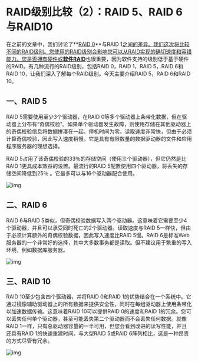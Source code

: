 # RAID级别比较（2）：RAID 5、RAID 6与RAID10

在之前的文章中，我们讨论了**[RAID 0](https://links.jianshu.com/go?to=https%3A%2F%2Fwww.gntele.com%2Fnews%2Fcontent%2F232.html)**与RAID 1[之间的差异。我们这次将比较不同的RAID级别。您使用的RAID级别会影响您可以从RAID实现的确切速度和容错能力。您是否拥有硬件或](https://links.jianshu.com/go?to=http%3A%2F%2Fwww.gntele.com%2Fnews%2Fcontent%2F224.html)[**软件RAID**](https://links.jianshu.com/go?to=http%3A%2F%2Fwww.gntele.com%2Fnews%2Fcontent%2F224.html)也很重要，因为软件支持的级别低于基于硬件的RAID。有几种流行的RAID级别，包括RAID 0，RAID 1，RAID 5，RAID 6和RAID 10，让我们深入了解每个RAID级别。今天主要介绍RAID 5，RAID 6和RAID 10。

## 一、RAID 5

RAID 5需要使用至少3个驱动器，在RAID 0等多个驱动器上条带化数据，但在驱动器上分布有“奇偶校验”。如果单个驱动器发生故障，则使用存储在其他驱动器上的奇偶校验信息将数据拼凑在一起。停机时间为零。读取速度非常快，但由于必须计算奇偶校验，因此写入速度稍慢。它是具有有限数量的数据驱动器的文件和应用程序服务器的理想选择。

RAID 5占用了该奇偶校验的33％的存储空间（使用三个驱动器），但它仍然是比RAID 1更具成本效益的设置。最流行的RAID 5配置使用四个驱动器，将丢失的存储空间降低到25％ 。它最多可以与16个驱动器配合使用。

![img](https://upload-images.jianshu.io/upload_images/16933981-abb4defff3f04888.png?imageMogr2/auto-orient/strip|imageView2/2/w/682/format/webp)

## 二、RAID 6

RAID 6与RAID 5类似，但奇偶校验数据写入两个驱动器。这意味着它需要至少4个驱动器，并且可以承受同时死亡的2个驱动器。读取速度与RAID 5一样快，但由于必须计算额外的奇偶校验数据，因此写入速度比RAID 5慢。RAID 6是标准Web服务器的一个非常好的选择，其中大多数事务都是读取。但不建议用于繁重的写入环境，例如数据库服务器。

![img](https://upload-images.jianshu.io/upload_images/16933981-ebc9d19031d6ec37.png?imageMogr2/auto-orient/strip|imageView2/2/w/862/format/webp)

## 三、RAID 10

RAID 10至少包含四个驱动器，并将RAID 0和RAID 1的优势结合在一个系统中。它通过镜像辅助驱动器上的所有数据来提供安全性，同时在每组驱动器上使用条带化以加速数据传输。这意味着RAID 10可以提供RAID 0的速度和RAID 1的冗余。您可以丢失任何单个驱动器，甚至可能丢失第二个驱动器而不会丢失任何数据。就像RAID 1一样，只有总驱动器容量的一半可用，但您会看到改进的读写性能，并且还具有RAID 1的快速重建时间。与大型RAID 5或RAID 6阵列相比，这是一种昂贵的方式尽管有冗余。

![img](https://upload-images.jianshu.io/upload_images/16933981-32bcaf083906ad1e.png?imageMogr2/auto-orient/strip|imageView2/2/w/682/format/webp)

